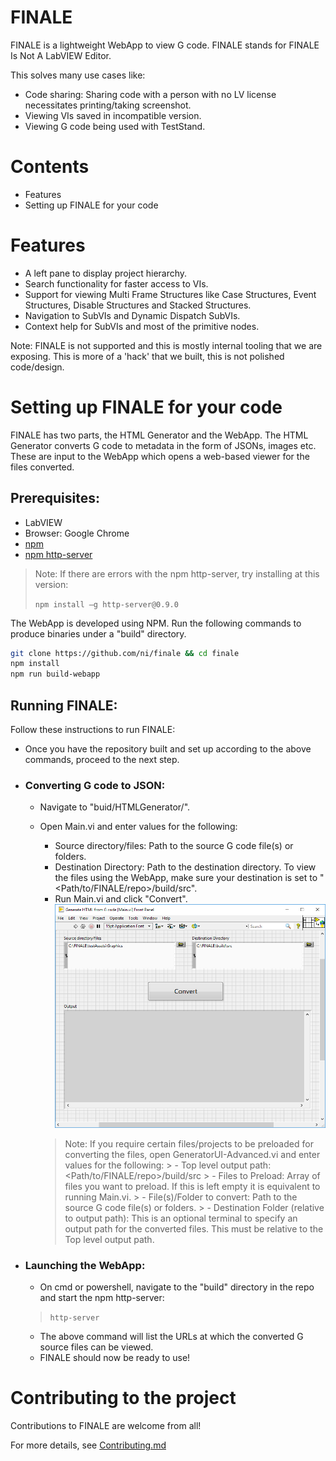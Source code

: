 # FINALE

FINALE is a lightweight WebApp to view G code. FINALE stands for FINALE Is Not A LabVIEW Editor.

This solves many use cases like:
  - Code sharing: Sharing code with a person with no LV license necessitates printing/taking screenshot.
  - Viewing VIs saved in incompatible version.
  - Viewing G code being used with TestStand.

# Contents

- Features
- Setting up FINALE for your code

# Features

  - A left pane to display project hierarchy.
  - Search functionality for faster access to VIs.
  - Support for viewing Multi Frame Structures like Case Structures, Event Structures, Disable Structures and Stacked Structures.
  - Navigation to SubVIs and Dynamic Dispatch SubVIs.
  - Context help for SubVIs and most of the primitive nodes.

Note: FINALE is not supported and this is mostly internal tooling that we are exposing. This is more of a 'hack' that we built, this is not polished code/design.

# Setting up FINALE for your code

FINALE has two parts, the HTML Generator and the WebApp. The HTML Generator converts G code to metadata in the form of JSONs, images etc. These are input to the WebApp which opens a web-based viewer for the files converted. 
## Prerequisites: 
- LabVIEW
- Browser: Google Chrome 
- [npm](https://www.npmjs.com/get-npm)
- [npm http-server](https://www.npmjs.com/package/http-server)
>Note: If there are errors with the npm http-server, try installing at this version:
>
>`npm install –g http-server@0.9.0`

The WebApp is developed using NPM. Run the following commands to produce binaries under a "build" directory.
```sh
git clone https://github.com/ni/finale && cd finale
npm install
npm run build-webapp
```

## Running FINALE:
Follow these instructions to run FINALE:
- Once you have the repository built and set up according to the above commands, proceed to the next step.

- ### Converting G code to JSON: 
   - Navigate to "buid/HTMLGenerator/".

   - Open Main.vi and enter values for the following:
     - Source directory/files: Path to the source G code file(s) or folders.
     - Destination Directory: Path to the destination directory. To view the files using the WebApp, make sure your destination is set to "<Path/to/FINALE/repo>/build/src".
     - Run Main.vi and click "Convert".
   ![Main.vi](./docs/Main.vi.png)
     > Note: If you require certain files/projects to be preloaded for converting  the files, open GeneratorUI-Advanced.vi and enter values for the following:
         > - Top level output path: <Path/to/FINALE/repo>/build/src
         > - Files to Preload: Array of files you want to preload. If this is  left empty it is equivalent to running Main.vi.
         > - File(s)/Folder to convert: Path to the source G code file(s) or  folders.
         > - Destination Folder (relative to output path): This is an optional  terminal to specify an output path for the converted files. This must  be relative to the Top level output path.

- ### Launching the WebApp:
   - On cmd or powershell, navigate to the "build" directory in the repo and start the npm http-server:
   >`http-server` 
   - The above command will list the URLs at which the converted G source files can be viewed.
   - FINALE should now be ready to use!

# Contributing to the project

Contributions to FINALE are welcome from all!

For more details, see [Contributing.md](./Contributing.md)